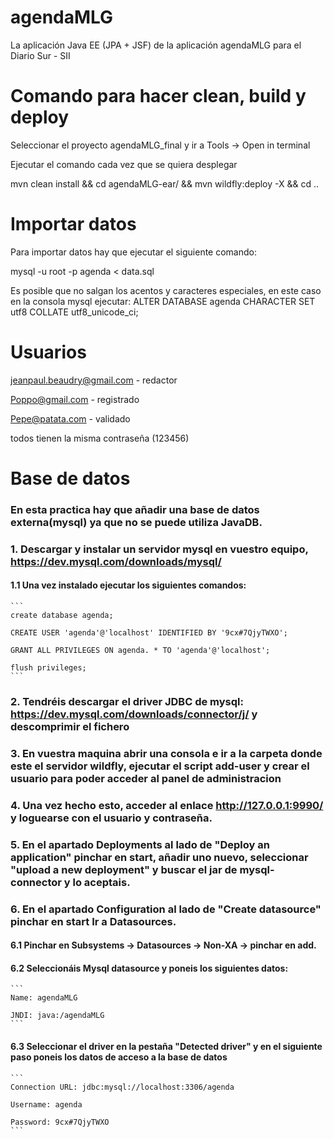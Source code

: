 # agendaMLG
La aplicación Java EE (JPA + JSF) de la aplicación agendaMLG para el Diario Sur - SII

# Comando para hacer clean, build y deploy
Seleccionar el proyecto agendaMLG_final y ir a Tools -> Open in terminal

Ejecutar el comando cada vez que se quiera desplegar

mvn clean install && cd agendaMLG-ear/ && mvn wildfly:deploy -X && cd ..

# Importar datos
Para importar datos hay que ejecutar el siguiente comando:

mysql -u root -p agenda < data.sql 

Es posible que no salgan los acentos y caracteres especiales, en este caso en la consola mysql ejecutar:
ALTER DATABASE agenda CHARACTER SET utf8 COLLATE utf8_unicode_ci;

# Usuarios

jeanpaul.beaudry@gmail.com - redactor

Poppo@gmail.com - registrado

Pepe@patata.com - validado

todos tienen la misma contraseña (123456)

# Base de datos
### En esta practica hay que añadir una base de datos externa(mysql) ya que no se puede utiliza JavaDB.

### 1. Descargar y instalar un servidor mysql en vuestro equipo, https://dev.mysql.com/downloads/mysql/
#### 1.1 Una vez instalado ejecutar los siguientes comandos:
    ```
    create database agenda;

    CREATE USER 'agenda'@'localhost' IDENTIFIED BY '9cx#7QjyTWXO';

    GRANT ALL PRIVILEGES ON agenda. * TO 'agenda'@'localhost';

    flush privileges;
    ```

### 2. Tendréis descargar el driver JDBC de mysql: https://dev.mysql.com/downloads/connector/j/ y descomprimir el fichero

### 3. En vuestra maquina abrir una consola e ir a la carpeta donde este el servidor wildfly, ejecutar el script add-user y crear el usuario para poder acceder al panel de administracion

### 4. Una vez hecho esto, acceder al enlace http://127.0.0.1:9990/ y loguearse con el usuario y contraseña.

### 5. En el apartado Deployments al lado de "Deploy an application" pinchar en start, añadir uno nuevo, seleccionar "upload a new deployment" y buscar el jar de mysql-connector y lo aceptais.

### 6. En el apartado Configuration al lado de "Create datasource" pinchar en start Ir a Datasources.

#### 6.1 Pinchar en Subsystems -> Datasources -> Non-XA -> pinchar en add.

#### 6.2 Seleccionáis Mysql datasource y poneis los siguientes datos:
    ```
    Name: agendaMLG

    JNDI: java:/agendaMLG
    ```

#### 6.3 Seleccionar el driver en la pestaña "Detected driver" y en el siguiente paso poneis los datos de acceso a la base de datos
    ```
    Connection URL: jdbc:mysql://localhost:3306/agenda

    Username: agenda

    Password: 9cx#7QjyTWXO
    ```
